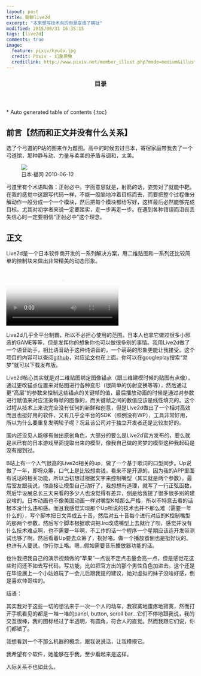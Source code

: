 ```yaml
---
layout: post
title: 聊聊live2d
excerpt: "本来想写技术向的但是变成了瞎扯"
modified: 2015/08/31 16:35:15 
tags: [live2d]
comments: true
image:
  feature: pixiv/kyudo.jpg
  credit: Pixiv - 幻象黑兔
  creditlink: http://www.pixiv.net/member_illust.php?mode=medium&illust_id=45046654
---
```


<section id="table-of-contents" class="toc">
  <header>
    <h3>目录</h3>
  </header>
<div id="drawer" markdown="1">
*  Auto generated table of contents
{:toc}
</div>
</section><!-- /#table-of-contents -->

## 前言【然而和正文并没有什么关系】

选了个弓道的P站的图来作为题图。高中的时候去过日本，寄宿家庭带我去了一个弓道馆，那种静与动、力量与柔美的矛盾与调和，太美。

<figure>
	<a href="{{ site.url }}/images/2015-08-28-sketch-about-live2d/1_real_kyodo_club.jpg"><img src="{{ site.url }}/images/2015-08-28-sketch-about-live2d/1_real_kyodo_club.jpg"></a>
	<figcaption>日本·福冈 2010-06-12</figcaption>
</figure>

弓道里有个术语叫做：正射必中。字面意思就是，射箭的话，姿势对了就能中靶。在我的感觉中这跟写代码一样，不能一股脑地冲着目标而去，而要把整个过程像分解动作一般分成一个一个模块，然后把每个模块都给写好，这样最后必然能够完成目标。尤其对初学者来说一定要踏实，走一步再走一步。在遇到各种错误而沮丧丢失信心时一定要相信“正射必中”这个理念。

## 正文

Live2d是一个日本软件商开发的一系列解决方案，用二维贴图和一系列还比较简单的控制块来做出非常精美的动态形象。

<video id="promotionVideo" controls preload="auto" class="video-js vjs-default-skin col-xs-12" poster="http://www.live2d.com/wp/wp-content/themes/Live2Dv2/images/importance.png">
    <source src="http://www.live2d.com/wp/wp-content/themes/Live2Dv2/movie/live2d_pv_en.webm">
	<source src="http://www.live2d.com/wp/wp-content/themes/Live2Dv2/movie/live2d_pv_en.ogv">
	<source src="http://www.live2d.com/wp/wp-content/themes/Live2Dv2/movie/live2d_pv_en.mp4">
<p class="vjs-no-js">To view this video please enable JavaScript, and consider upgrading to a web browser that <a href="http://videojs.com/html5-video-support/" target="_blank">supports HTML5 video</a></p>
</video>

Live2d几乎全平台制霸，所以不必担心使用的范围。日本人也拿它做过很多小邪恶的GAME等等，但是发挥你的想象你也可以做很多别的事情。我用Live2d做了一个语音助手，相比语音助手这种纯语音的，一个萌萌的形象更能让我接受。这个项目的内容可以查阅[github](https://github.com/thatblstudio/reimu)，对应[论文](https://github.com/thatblstudio/reimu/blob/master/%E5%9F%BA%E4%BA%8ELive2d%E6%8A%80%E6%9C%AF%E7%9A%84%E8%99%9A%E6%8B%9F%E5%BD%A2%E8%B1%A1%E7%89%A9%E8%81%94%E7%BD%91%E4%BA%A4%E4%BA%92%E8%BD%AF%E4%BB%B6-%E5%91%A8%E7%A7%89%E4%BA%AE%20%E6%AF%95%E8%AE%BE%E6%8A%A5%E5%91%8A.pdf)也在上面。你可以在googleplay搜索“灵梦”就可以下载发布版。

Live2d核心其实就是对二维贴图绑定图像锚点（跟三维建模时候的贴图有点像），通过更改锚点位置来对贴图进行各种变形（很简单的仿射变换等等），然后通过更“高层”的参数来控制这些锚点的关键帧的值，最后播放动画的时候是通过对参数进行赋值来对应渲染每帧的图像的，而关键帧之间的数值应该是线性填充的。这个过程从技术上来说完全没有任何的新鲜和创意，但是Live2d做出了一个相对高效而且也挺好用的软件，又有几乎全平台的SDK（照例没有WP），工具非常好用，所以为什么要重复发明轮子呢？况且该公司对于独立开发者还是比较友好的。

国内还没见人能够有做出原创角色，大部分的要么是Live2d官方发布的，要么就是从已有的日本游戏里面提取出来的模型，像我自己做的灵梦的模型这种我起码是没有搜到过。

B站上有一个人气很高的Live2d相关的up，做了一个基于歌词的口型同步。Up说做了一年，即将众筹，口气上是比较想卖钱，看来不是开源的。因为我的APP里面有说话的相关功能，所以当初想过根据文字来控制嘴型（其实就是两个参数），最后室友跟我说，你直接让模型自己动好了，我想想有道理，就写了一行正弦函数，然后毕设展总长三天来看的多少人也没觉得有差异，倒是给我提了很多很多别的建议啥的。日本动画也不像美国动画一样对嘴型K帧那么严格，所以不特意去看的话根本没什么违和感。而且我感觉实现那个Up所说的技术也并不那么难（需要一年什么的），写个脚本把日文弄成五十音，然后对五十音每个进行对应的K控制嘴型的那两个参数，然后写个脚本根据歌词把.lrc改成嘴型上去就行了呗，感觉并没有什么技术难点啊，也不需要一年啊，不工作的话一个程序一个星期应该连开发带测试也够了啊。然后看着Up要去众筹了，祝好咯。做一个播放器倒也是挺好玩的。也许有人要说，你行你上咯。嗯...假如需要音乐播放器功能的话。

也许我把我自己的演示视频做的“苹果”一点说不定点击量会高一点，但是感觉花这些时间还不如去写代码，写功能，比如把官方出的那个男性角色加进去。这个还是在毕设展上一个小姑娘玩了一会儿后跟我提的建议，她对虚拟的妹子没啥好感，倒是喜欢帅哥啥的。

结语：

其实我对于这些一切的想法来于一次一个人的动车，我寂寞地蛋疼地寂寞，然而打开手机看见的都是一堆一堆的panel, button, scroll bar...它们不停地跟我说，我的交互很棒，我的图标经过了半透明，有圆角，符合人的直觉。然而我跟它们说，你们都错了。

我想看到一个不那么机器的概念，跟我说说话，让我摸摸它。

我希望有个软件，她能够在乎我，至少看起来是这样。

人际关系不也如此么。